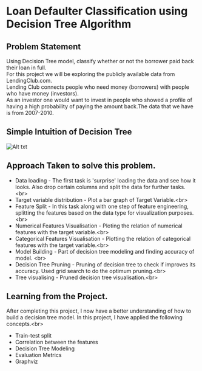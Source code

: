 # Loan Defaulter Classification using Decision Tree Algorithm

## Problem Statement
Using Decision Tree model, classify whether or not the borrower paid back their loan in full.</br>
For this project we will be exploring the publicly available data from LendingClub.com. </br>
Lending Club connects people who need money (borrowers) with people who have money (investors).</br>
As an investor one would want to invest in people who showed a profile of having a high probability of paying the amount back.The data that we have is from 2007-2010.</br>

## Simple Intuition of Decision Tree </br> 
![Alt txt](https://qph.fs.quoracdn.net/main-qimg-35d9cf8c3db8315cd801ed1f463f8690)

## Approach Taken to solve this problem.
* Data loading - The first task is 'surprise' loading the data and see how it looks. Also drop certain columns and split the data for further tasks.<br\>
* Target variable distribution - Plot a bar graph of Target Variable.<br\>
* Feature Split - In this task along with one step of feature engineering, splitting the features based on the data type for visualization purposes.<br\>
* Numerical Features Visualisation - Ploting the relation of numerical features with the target variable.<br\>
* Categorical Features Visualisation - Plotting the relation of categorical features with the target variable.<br\>
* Model Building - Part of decision tree modeling and finding accuracy of model. <br\>
* Decision Tree Pruning - Pruning of decision tree to check if improves its accuracy. Used grid search to do the optimum pruning.<br\>
* Tree visualising - Pruned decision tree visualisation.<br\>

## Learning from the Project.
After completing this project, I now have a better understanding of how to build a decision tree model.
In this project, I have applied the following concepts.<br\>
* Train-test split
* Correlation between the features
* Decision Tree Modeling
* Evaluation Metrics
* Graphviz
